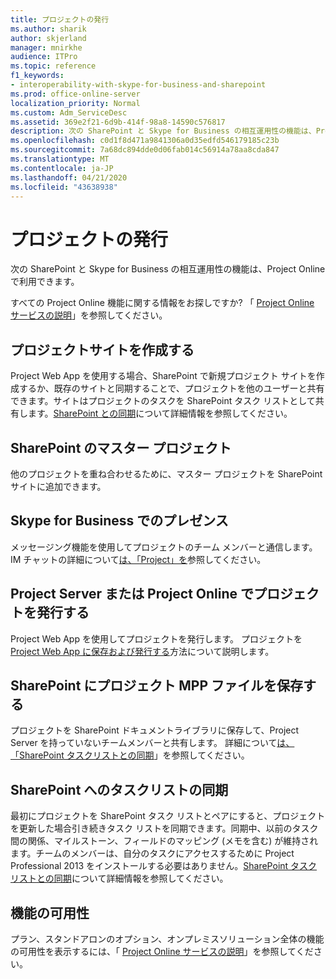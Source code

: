 ```yaml
---
title: プロジェクトの発行
ms.author: sharik
author: skjerland
manager: mnirkhe
audience: ITPro
ms.topic: reference
f1_keywords:
- interoperability-with-skype-for-business-and-sharepoint
ms.prod: office-online-server
localization_priority: Normal
ms.custom: Adm_ServiceDesc
ms.assetid: 369e2f21-6d9b-414f-98a8-14590c576817
description: 次の SharePoint と Skype for Business の相互運用性の機能は、Project Online で利用できます。
ms.openlocfilehash: c0d1f8d471a9841306a0d35edfd546179185c23b
ms.sourcegitcommit: 7a68dc894dde0d06fab014c56914a78aa8cda847
ms.translationtype: MT
ms.contentlocale: ja-JP
ms.lasthandoff: 04/21/2020
ms.locfileid: "43638938"
---
```

# <a name="project-publishing"></a>プロジェクトの発行

次の SharePoint と Skype for Business の相互運用性の機能は、Project Online で利用できます。
  
すべての Project Online 機能に関する情報をお探しですか? 「 [Project Online サービスの説明](project-online-service-description.md)」を参照してください。
  
## <a name="create-a-project-site"></a>プロジェクトサイトを作成する

Project Web App を使用する場合、SharePoint で新規プロジェクト サイトを作成するか、既存のサイトと同期することで、プロジェクトを他のユーザーと共有できます。サイトはプロジェクトのタスクを SharePoint タスク リストとして共有します。[SharePoint との同期](https://go.microsoft.com/fwlink/p/?LinkId=271352)について詳細情報を参照してください。
  
## <a name="master-projects-on-sharepoint"></a>SharePoint のマスター プロジェクト

他のプロジェクトを重ね合わせるために、マスター プロジェクトを SharePoint サイトに追加できます。 
  
## <a name="presence-with-skype-for-business"></a>Skype for Business でのプレゼンス

メッセージング機能を使用してプロジェクトのチーム メンバーと通信します。 IM チャットの詳細について[は、「Project」を](https://go.microsoft.com/fwlink/p/?LinkId=271351)参照してください。
  
## <a name="publish-projects-on-project-server-or-project-online"></a>Project Server または Project Online でプロジェクトを発行する

Project Web App を使用してプロジェクトを発行します。 プロジェクトを[Project Web App に保存および発行する](https://go.microsoft.com/fwlink/p/?LinkId=271354)方法について説明します。
  
## <a name="save-a-project-mpp-file-on-sharepoint"></a>SharePoint にプロジェクト MPP ファイルを保存する

プロジェクトを SharePoint ドキュメントライブラリに保存して、Project Server を持っていないチームメンバーと共有します。 詳細について[は、「SharePoint タスクリストとの同期](https://go.microsoft.com/fwlink/p/?LinkId=271353)」を参照してください。
  
## <a name="task-list-sync-to-sharepoint"></a>SharePoint へのタスクリストの同期

最初にプロジェクトを SharePoint タスク リストとペアにすると、プロジェクトを更新した場合引き続きタスク リストを同期できます。同期中、以前のタスク間の関係、マイルストーン、フィールドのマッピング (メモを含む) が維持されます。チームのメンバーは、自分のタスクにアクセスするために Project Professional 2013 をインストールする必要はありません。[SharePoint タスク リストとの同期](https://go.microsoft.com/fwlink/p/?LinkId=271353)について詳細情報を参照してください。
  
## <a name="feature-availability"></a>機能の可用性

プラン、スタンドアロンのオプション、オンプレミスソリューション全体の機能の可用性を表示するには、「 [Project Online サービスの説明](project-online-service-description.md)」を参照してください。
  

